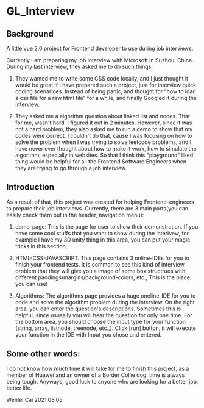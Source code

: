 # GL_Interview
## Background
A little vue 2.0 project for Frontend developer to use during job interviews.

Currently I am preparing my job interview with Microsoft in Suzhou, China. During my last interview, they asked me to do such things:

1. They wanted me to write some CSS code locally, and I just thought it would be great if I have prepared such a project, just for interview quick coding scenarioes. Instead of being panic, and thought for "how to load a css file for a raw html file" for a while, and finally Googled it during the interview.

2. They asked me a algorithm question about linked list and nodes. That for me, wasn't hard. I figured it out in 2 minutes. However, since it was not a hard problem, they also asked me to run a demo to show that my codes were correct. I couldn't do that, cause I was focusing on how to solve the problem when I was trying to solve leetcode problems, and I have never ever thought about how to make it work, how to simulate the algorithm, especially in websites. So that I think this "playground" liked thing would be helpful for all the Frontend Software Engineers when they are trying to go through a job interview.


## Introduction
As a result of that, this project was created for helping Frontend-engineers to prepare their job interviews. Currently, there are 3 main parts(you can easily check them out in the header, navigation menu):

1. demo-page: This is the page for user to show their demonstration. If you have some cool stuffs that you want to show during the interivew, for example I have my 3D unity thing in this area, you can put your magic tricks in this section;

2. HTML-CSS-JAVASCRIPT: This page contains 3 online-IDEs for you to finish your frontend tests. It is common to see this kind of interview problem that they will give you a image of some box structrues with different paddings/margins/background-colors, etc., This is the place you can use!

3. Algorithms: The algorithms page provides a huge oneline-IDE for you to code and solve the algorithm problem during the interview. On the right area, you can enter the question's descriptions. Sometimes this is helpful, since ususally you will hear the question for only one time. For the bottom area, you should choose the input type for your function (string, array, listnode, treenode, etc.,). Click [run] button, it will execute your function in the IDE with Input you chose and entered.

## Some other words:
I do not know how much time it will take for me to finish this project, as a member of Huawei and an owner of a Border Collie dog, time is always being tough. Anyways, good luck to anyone who are looking for a better job, better life.

Wenlei Cai
2021.08.05

